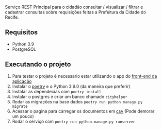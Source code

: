 Serviço REST Principal para o cidadão consultar / visualizar / filtrar e cadastrar consultas sobre requisições feitas a Prefeitura da Cidade do Recife.

## Requisitos
* Python 3.9
* PostgreSQL

## Executando o projeto 

1. Para testar o projeto é necessario estar utilizando o app do [front-end da aplicação](https://github.com/JampaUchoa/cityhelper-front )
2. Instalar o [poetry](https://python-poetry.org/) e o Python 3.9.0 (da maneira que preferir)
3. Instalar as dependecias com `poetry install`
4. Instalar o postgres e criar um banco chamado `cityhelper`
5. Rodar as migrações na base dados `poetry run python manage.py migrate`
6. Acessar o pagina para carregar os documentos em [csv](http://localhost:8000/api/upload/) (Pode demorar um pouco)
7. Rodar o serviço com `poetry run python manage.py runserver`
